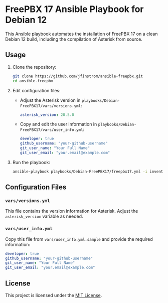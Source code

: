 # FreePBX 17 Ansible Playbook for Debian 12

This Ansible playbook automates the installation of FreePBX 17 on a clean Debian 12 build, including the compilation of Asterisk from source.

## Usage

1. Clone the repository:

    ```bash
    git clone https://github.com/jfinstrom/ansible-freepbx.git
    cd ansible-freepbx
    ```

2. Edit configuration files:

    - Adjust the Asterisk version in `playbooks/Debian-FreePBX17/vars/versions.yml`:

        ```yaml
        asterisk_version: 20.5.0
        ```

    - Copy and edit the user information in `playbooks/Debian-FreePBX17/vars/user_info.yml`:

        ```yaml
        developer: true
        github_username: "your-github-username"
        git_user_name: "Your Full Name"
        git_user_email: "your.email@example.com"
        ```

3. Run the playbook:

    ```bash
    ansible-playbook playbooks/Debian-FreePBX17/freepbx17.yml -i inventory/servers --ask-pass
    ```

## Configuration Files

### `vars/versions.yml`

This file contains the version information for Asterisk. Adjust the `asterisk_version` variable as needed.

### `vars/user_info.yml`

Copy this file from `vars/user_info.yml.sample` and provide the required information:

```yaml
developer: true
github_username: "your-github-username"
git_user_name: "Your Full Name"
git_user_email: "your.email@example.com"
```

## License

This project is licensed under the [MIT License](LICENSE).
